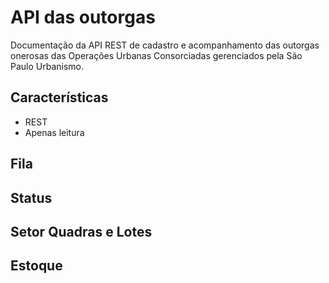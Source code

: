 # API das outorgas
Documentação da API REST de cadastro e acompanhamento das outorgas onerosas das Operações Urbanas Consorciadas gerenciados pela São Paulo Urbanismo.

## Características
 - REST
 - Apenas leitura

## Fila
<PwRest
    :description="'Coleção de interessados'"
    :path="'fila'"
    :url="'https://servicos.spurbanismo.sp.gov.br/cepacs/api/'" 
/>

<PwRest
    :description="'Interessado de /:id'"
    :path="'fila/914'"
    :pathAlias="'fila/:id'"
    :url="'https://servicos.spurbanismo.sp.gov.br/cepacs/api/'"
    :method="'GET'"
/>

## Status
<PwRest
    :description="'Coleção de status'"
    :path="'status'"
    :url="'https://servicos.spurbanismo.sp.gov.br/cepacs/api/'"
/>

<PwRest
    :description="'Nome de status de /:id'"
    :path="'status/2'"
    :pathAlias="'status/:id'"
    :url="'https://servicos.spurbanismo.sp.gov.br/cepacs/api/'"
/>


## Setor Quadras e Lotes
<PwRest
    :description="'Lista de lotes registrados'"
    :path="'sqls'"
    :url="'https://servicos.spurbanismo.sp.gov.br/cepacs/api/'"
/>

<PwRest
    :description="'SQL de /:id'"
    :path="'sqls/3643'"
    :pathAlias="'sqls/:id'"
    :url="'https://servicos.spurbanismo.sp.gov.br/cepacs/api/'"
/>

## Estoque
<PwRest
    :description="'Lista dados gerais de estoques'"
    :path="'estoque'"
    :url="'https://servicos.spurbanismo.sp.gov.br/cepacs/api/'"
/>
